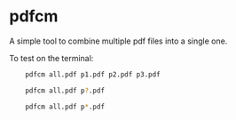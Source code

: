 pdfcm
=======
A simple tool to combine multiple pdf files into a single one. 

To test on the terminal:
```bash
    pdfcm all.pdf p1.pdf p2.pdf p3.pdf
```

```bash
    pdfcm all.pdf p?.pdf 
```

```bash
    pdfcm all.pdf p*.pdf
```
